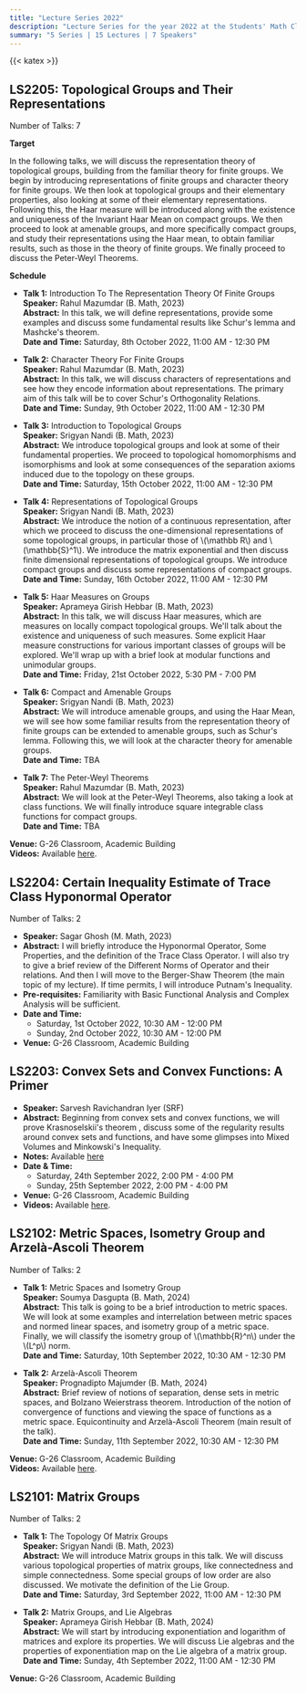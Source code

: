 ```yaml
---
title: "Lecture Series 2022"
description: "Lecture Series for the year 2022 at the Students' Math Club at Indian Statistical Institute, Bangalore."
summary: "5 Series | 15 Lectures | 7 Speakers"
---
```


{{< katex >}}

## LS2205: Topological Groups and Their Representations

Number of Talks: 7

**Target**

In the following talks, we will discuss the representation theory of topological groups, building from the familiar theory for finite groups. We begin by introducing representations of finite groups and character theory for finite groups. We then look at topological groups and their elementary properties, also looking at some of their elementary representations. Following this, the Haar measure will be introduced along with the existence and uniqueness of the Invariant Haar Mean on compact groups. We then proceed to look at amenable groups, and more specifically compact groups, and study their representations using the Haar mean, to obtain familiar results, such as those in the theory of finite groups. We finally proceed to discuss the Peter-Weyl Theorems.

**Schedule**

- **Talk 1:** Introduction To The Representation Theory Of Finite Groups  
  **Speaker:** Rahul Mazumdar (B. Math, 2023)  
  **Abstract:** In this talk, we will define representations, provide some examples and discuss some fundamental results like Schur's lemma and Mashcke's theorem.  
  **Date and Time:** Saturday, 8th October 2022, 11:00 AM - 12:30 PM

- **Talk 2:** Character Theory For Finite Groups  
  **Speaker:** Rahul Mazumdar (B. Math, 2023)  
  **Abstract:** In this talk, we will discuss characters of representations and see how they encode information about representations. The primary aim of this talk will be to cover Schur's Orthogonality Relations.  
  **Date and Time:** Sunday, 9th October 2022, 11:00 AM - 12:30 PM

- **Talk 3:** Introduction to Topological Groups  
  **Speaker:** Srigyan Nandi (B. Math, 2023)  
  **Abstract:** We introduce topological groups and look at some of their fundamental properties. We proceed to topological homomorphisms and isomorphisms and look at some consequences of the separation axioms induced due to the topology on these groups.  
  **Date and Time:** Saturday, 15th October 2022, 11:00 AM - 12:30 PM

- **Talk 4:** Representations of Topological Groups  
  **Speaker:** Srigyan Nandi (B. Math, 2023)  
  **Abstract:** We introduce the notion of a continuous representation, after which we proceed to discuss the one-dimensional representations of some topological groups, in particular those of \\(\mathbb R\\) and \\(\mathbb{S}^1\\). We introduce the matrix exponential and then discuss finite dimensional representations of topological groups. We introduce compact groups and discuss some representations of compact groups.  
  **Date and Time:** Sunday, 16th October 2022, 11:00 AM - 12:30 PM

- **Talk 5:** Haar Measures on Groups  
  **Speaker:** Aprameya Girish Hebbar (B. Math, 2023)  
  **Abstract:** In this talk, we will discuss Haar measures, which are measures on locally compact topological groups. We'll talk about the existence and uniqueness of such measures. Some explicit Haar measure constructions for various important classes of groups will be explored. We'll wrap up with a brief look at modular functions and unimodular groups.  
  **Date and Time:** Friday, 21st October 2022, 5:30 PM - 7:00 PM

- **Talk 6:** Compact and Amenable Groups  
  **Speaker:** Srigyan Nandi (B. Math, 2023)  
  **Abstract:** We will introduce amenable groups, and using the Haar Mean, we will see how some familiar results from the representation theory of finite groups can be extended to amenable groups, such as Schur's lemma. Following this, we will look at the character theory for amenable groups.  
  **Date and Time:** TBA

- **Talk 7:** The Peter-Weyl Theorems  
  **Speaker:** Rahul Mazumdar (B. Math, 2023)  
  **Abstract:** We will look at the Peter-Weyl Theorems, also taking a look at class functions. We will finally introduce square integrable class functions for compact groups.  
  **Date and Time:** TBA

**Venue:** G-26 Classroom, Academic Building  
**Videos:** Available [here](https://youtube.com/playlist?list=PL0l3kv-aP9d8iREw8B6eSths-TYhjkZEt).

## LS2204: Certain Inequality Estimate of Trace Class Hyponormal Operator

Number of Talks: 2

- **Speaker:** Sagar Ghosh (M. Math, 2023)
- **Abstract:** I will briefly introduce the Hyponormal Operator, Some Properties, and the definition of the Trace Class Operator. I will also try to give a brief review of the Different Norms of Operator and their relations. And then I will move to the Berger-Shaw Theorem (the main topic of my lecture). If time permits, I will introduce Putnam's Inequality.
- **Pre-requisites:** Familiarity with Basic Functional Analysis and Complex Analysis will be sufficient.
- **Date and Time:**
  - Saturday, 1st October 2022, 10:30 AM - 12:00 PM
  - Sunday, 2nd October 2022, 10:30 AM - 12:00 PM
- **Venue:** G-26 Classroom, Academic Building

## LS2203: Convex Sets and Convex Functions: A Primer

- **Speaker:** Sarvesh Ravichandran Iyer (SRF)
- **Abstract:** Beginning from convex sets and convex functions, we will prove Krasnoselskii's theorem , discuss some of the regularity results around convex sets and functions, and have some glimpses into Mixed Volumes and Minkowski's Inequality.
- **Notes:** Available [here](https://drive.google.com/drive/folders/1dnSAk6djAg_CxZjhNV9f_dRrPZneEXZs)
- **Date & Time:**
  - Saturday, 24th September 2022, 2:00 PM - 4:00 PM
  - Sunday, 25th September 2022, 2:00 PM - 4:00 PM
- **Venue:** G-26 Classroom, Academic Building
- **Videos:** Available [here](https://www.youtube.com/playlist?list=PL0l3kv-aP9d8WV1XNdXnAfe2Dk1E026tF).

## LS2102: Metric Spaces, Isometry Group and Arzelà-Ascoli Theorem

Number of Talks: 2

- **Talk 1:** Metric Spaces and Isometry Group  
  **Speaker:** Soumya Dasgupta (B. Math, 2024)  
  **Abstract:** This talk is going to be a brief introduction to metric spaces. We will look at some examples and interrelation between metric spaces and normed linear spaces, and isometry group of a metric space. Finally, we will classify the isometry group of \\(\mathbb{R}^n\\) under the \\(L^p\\) norm.  
  **Date and Time:** Saturday, 10th September 2022, 10:30 AM - 12:30 PM

- **Talk 2:** Arzelà-Ascoli Theorem  
  **Speaker:** Prognadipto Majumder (B. Math, 2024)  
  **Abstract:** Brief review of notions of separation, dense sets in metric spaces, and Bolzano Weierstrass theorem. Introduction of the notion of convergence of functions and viewing the space of functions as a metric space. Equicontinuity and Arzelà-Ascoli Theorem (main result of the talk).  
  **Date and Time:** Sunday, 11th September 2022, 10:30 AM - 12:30 PM

**Venue:** G-26 Classroom, Academic Building  
**Videos:** Available [here](https://www.youtube.com/playlist?list=PL0l3kv-aP9d8A3IXvUUKvgFdxix3C9jAv).

## LS2101: Matrix Groups

Number of Talks: 2

- **Talk 1:** The Topology Of Matrix Groups  
  **Speaker:** Srigyan Nandi (B. Math, 2023)  
  **Abstract:** We will introduce Matrix groups in this talk. We will discuss various topological properties of matrix groups, like connectedness and simple connectedness. Some special groups of low order are also discussed. We motivate the definition of the Lie Group.  
  **Date and Time:** Saturday, 3rd September 2022, 11:00 AM - 12:30 PM

- **Talk 2:** Matrix Groups, and Lie Algebras  
  **Speaker:** Aprameya Girish Hebbar (B. Math, 2024)  
  **Abstract:** We will start by introducing exponentiation and logarithm of matrices and explore its properties. We will discuss Lie algebras and the properties of exponentiation map on the Lie algebra of a matrix group.  
  **Date and Time:** Sunday, 4th September 2022, 11:00 AM - 12:30 PM

**Venue:** G-26 Classroom, Academic Building
